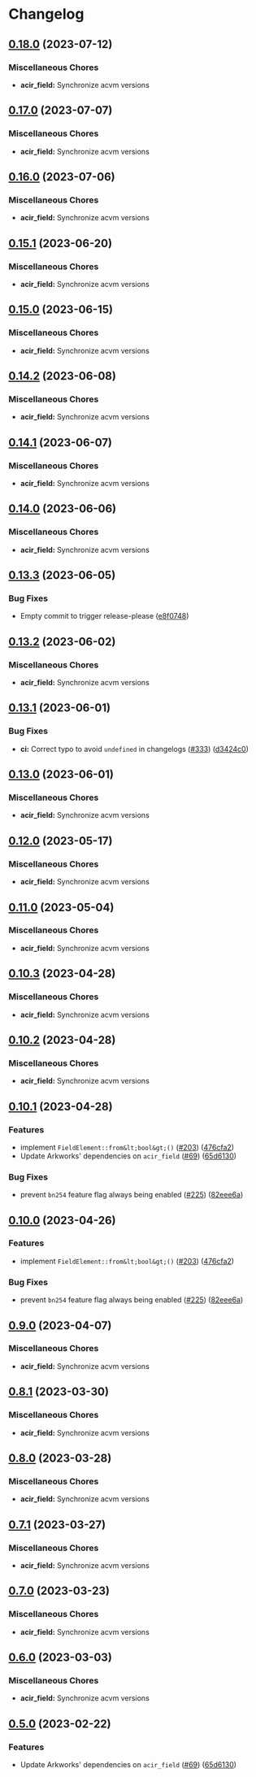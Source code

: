 # Changelog

## [0.18.0](https://github.com/noir-lang/acvm/compare/acir_field-v0.17.0...acir_field-v0.18.0) (2023-07-12)


### Miscellaneous Chores

* **acir_field:** Synchronize acvm versions

## [0.17.0](https://github.com/noir-lang/acvm/compare/acir_field-v0.16.0...acir_field-v0.17.0) (2023-07-07)


### Miscellaneous Chores

* **acir_field:** Synchronize acvm versions

## [0.16.0](https://github.com/noir-lang/acvm/compare/acir_field-v0.15.1...acir_field-v0.16.0) (2023-07-06)


### Miscellaneous Chores

* **acir_field:** Synchronize acvm versions

## [0.15.1](https://github.com/noir-lang/acvm/compare/acir_field-v0.15.0...acir_field-v0.15.1) (2023-06-20)


### Miscellaneous Chores

* **acir_field:** Synchronize acvm versions

## [0.15.0](https://github.com/noir-lang/acvm/compare/acir_field-v0.14.2...acir_field-v0.15.0) (2023-06-15)


### Miscellaneous Chores

* **acir_field:** Synchronize acvm versions

## [0.14.2](https://github.com/noir-lang/acvm/compare/acir_field-v0.14.1...acir_field-v0.14.2) (2023-06-08)


### Miscellaneous Chores

* **acir_field:** Synchronize acvm versions

## [0.14.1](https://github.com/noir-lang/acvm/compare/acir_field-v0.14.0...acir_field-v0.14.1) (2023-06-07)


### Miscellaneous Chores

* **acir_field:** Synchronize acvm versions

## [0.14.0](https://github.com/noir-lang/acvm/compare/acir_field-v0.13.3...acir_field-v0.14.0) (2023-06-06)


### Miscellaneous Chores

* **acir_field:** Synchronize acvm versions

## [0.13.3](https://github.com/noir-lang/acvm/compare/acir_field-v0.13.2...acir_field-v0.13.3) (2023-06-05)


### Bug Fixes

* Empty commit to trigger release-please ([e8f0748](https://github.com/noir-lang/acvm/commit/e8f0748042ef505d59ab63266d3c36c5358ee30d))

## [0.13.2](https://github.com/noir-lang/acvm/compare/acir_field-v0.13.1...acir_field-v0.13.2) (2023-06-02)


### Miscellaneous Chores

* **acir_field:** Synchronize acvm versions

## [0.13.1](https://github.com/noir-lang/acvm/compare/acir_field-v0.13.0...acir_field-v0.13.1) (2023-06-01)


### Bug Fixes

* **ci:** Correct typo to avoid `undefined` in changelogs ([#333](https://github.com/noir-lang/acvm/issues/333)) ([d3424c0](https://github.com/noir-lang/acvm/commit/d3424c04fd303c9cbe25d03118d8b358cbb84b83))

## [0.13.0](https://github.com/noir-lang/acvm/compare/acir_field-v0.12.0...acir_field-v0.13.0) (2023-06-01)


### Miscellaneous Chores

* **acir_field:** Synchronize acvm versions

## [0.12.0](https://github.com/noir-lang/acvm/compare/acir_field-v0.11.0...acir_field-v0.12.0) (2023-05-17)


### Miscellaneous Chores

* **acir_field:** Synchronize acvm versions

## [0.11.0](https://github.com/noir-lang/acvm/compare/acir_field-v0.10.3...acir_field-v0.11.0) (2023-05-04)


### Miscellaneous Chores

* **acir_field:** Synchronize acvm versions

## [0.10.3](https://github.com/noir-lang/acvm/compare/acir_field-v0.10.2...acir_field-v0.10.3) (2023-04-28)


### Miscellaneous Chores

* **acir_field:** Synchronize acvm versions

## [0.10.2](https://github.com/noir-lang/acvm/compare/acir_field-v0.10.1...acir_field-v0.10.2) (2023-04-28)


### Miscellaneous Chores

* **acir_field:** Synchronize acvm versions

## [0.10.1](https://github.com/noir-lang/acvm/compare/acir_field-v0.10.0...acir_field-v0.10.1) (2023-04-28)


### Features

* implement `FieldElement::from&lt;bool&gt;()` ([#203](https://github.com/noir-lang/acvm/issues/203)) ([476cfa2](https://github.com/noir-lang/acvm/commit/476cfa247fddb515c64c2801c6868357c9375294))
* Update Arkworks' dependencies on `acir_field` ([#69](https://github.com/noir-lang/acvm/issues/69)) ([65d6130](https://github.com/noir-lang/acvm/commit/65d61307a12f25e04afad2d50e4c4db5ce97dd8c))


### Bug Fixes

* prevent `bn254` feature flag always being enabled ([#225](https://github.com/noir-lang/acvm/issues/225)) ([82eee6a](https://github.com/noir-lang/acvm/commit/82eee6ab08ae480f04904ca8571fd88f4466c000))

## [0.10.0](https://github.com/noir-lang/acvm/compare/acir_field-v0.9.0...acir_field-v0.10.0) (2023-04-26)


### Features

* implement `FieldElement::from&lt;bool&gt;()` ([#203](https://github.com/noir-lang/acvm/issues/203)) ([476cfa2](https://github.com/noir-lang/acvm/commit/476cfa247fddb515c64c2801c6868357c9375294))


### Bug Fixes

* prevent `bn254` feature flag always being enabled ([#225](https://github.com/noir-lang/acvm/issues/225)) ([82eee6a](https://github.com/noir-lang/acvm/commit/82eee6ab08ae480f04904ca8571fd88f4466c000))

## [0.9.0](https://github.com/noir-lang/acvm/compare/acir_field-v0.8.1...acir_field-v0.9.0) (2023-04-07)


### Miscellaneous Chores

* **acir_field:** Synchronize acvm versions

## [0.8.1](https://github.com/noir-lang/acvm/compare/acir_field-v0.8.0...acir_field-v0.8.1) (2023-03-30)


### Miscellaneous Chores

* **acir_field:** Synchronize acvm versions

## [0.8.0](https://github.com/noir-lang/acvm/compare/acir_field-v0.7.1...acir_field-v0.8.0) (2023-03-28)


### Miscellaneous Chores

* **acir_field:** Synchronize acvm versions

## [0.7.1](https://github.com/noir-lang/acvm/compare/acir_field-v0.7.0...acir_field-v0.7.1) (2023-03-27)


### Miscellaneous Chores

* **acir_field:** Synchronize acvm versions

## [0.7.0](https://github.com/noir-lang/acvm/compare/acir_field-v0.6.0...acir_field-v0.7.0) (2023-03-23)


### Miscellaneous Chores

* **acir_field:** Synchronize acvm versions

## [0.6.0](https://github.com/noir-lang/acvm/compare/acir_field-v0.5.0...acir_field-v0.6.0) (2023-03-03)


### Miscellaneous Chores

* **acir_field:** Synchronize acvm versions

## [0.5.0](https://github.com/noir-lang/acvm/compare/acir_field-v0.4.1...acir_field-v0.5.0) (2023-02-22)


### Features

* Update Arkworks' dependencies on `acir_field` ([#69](https://github.com/noir-lang/acvm/issues/69)) ([65d6130](https://github.com/noir-lang/acvm/commit/65d61307a12f25e04afad2d50e4c4db5ce97dd8c))

